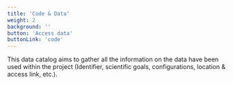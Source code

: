 ```yaml
---
title: 'Code & Data'
weight: 2
background: ''
button: 'Access data'
buttonLink: 'code'
---
```


This data catalog aims to gather all the information on the data have been used within the project (Identifier, scientific goals, configurations, location & access link, etc.).

